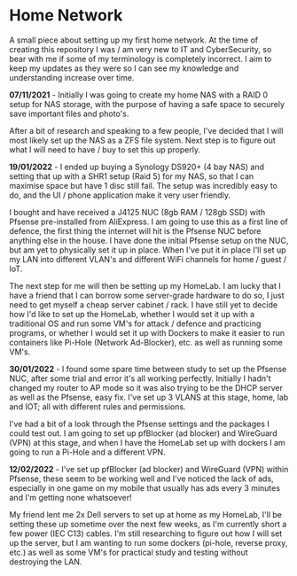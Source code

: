 # Home Network
A small piece about setting up my first home network. At the time of creating this repository I was / am very new to IT and CyberSecurity, so bear with me if some of my terminology is completely incorrect. I aim to keep my updates as they were so I can see my knowledge and understanding increase over time. 

**07/11/2021** - Initially I was going to create my home NAS with a RAID 0 setup for NAS storage, with the purpose of having a safe space to securely save important files and photo's.

After a bit of research and speaking to a few people, I've decided that I will most likely set up the NAS as a ZFS file system. Next step is to figure out what I will need to have / buy to set this up properly.

**19/01/2022** - I ended up buying a Synology DS920+ (4 bay NAS) and setting that up with a SHR1 setup (Raid 5) for my NAS, so that I can maximise space but have 1 disc still fail. The setup was incredibly easy to do, and the UI / phone application make it very user friendly. 

I bought and have received a J4125 NUC (8gb RAM / 128gb SSD) with Pfsense pre-installed from AliExpress. I am going to use this as a first line of defence, the first thing the internet will hit is the Pfsense NUC before anything else in the house. I have done the initial Pfsense setup on the NUC, but am yet to physically set it up in place. When I've put it in place I'll set up my LAN into different VLAN's and different WiFi channels for home / guest / IoT. 

The next step for me will then be setting up my HomeLab. I am lucky that I have a friend that I can borrow some server-grade hardware to do so, I just need to get myself a cheap server cabinet / rack. I have still yet to decide how I'd like to set up the HomeLab, whether I would set it up with a traditional OS and run some VM's for attack / defence and practicing programs, or whether I would set it up with Dockers to make it easier to run containers like Pi-Hole (Network Ad-Blocker), etc. as well as running some VM's. 

**30/01/2022** - I found some spare time between study to set up the Pfsense NUC, after some trial and error it's all working perfectly. Initially I hadn't changed my router to AP mode so it was also trying to be the DHCP server as well as the Pfsense, easy fix. I've set up 3 VLANS at this stage, home, lab and IOT; all with different rules and permissions. 

I've had a bit of a look through the Pfsense settings and the packages I could test out. I am going to set up pfBlocker (ad blocker) and WireGuard (VPN) at this stage, and when I have the HomeLab set up with dockers I am going to run a Pi-Hole and a different VPN. 

**12/02/2022** - I've set up pfBlocker (ad blocker) and WireGuard (VPN) within Pfsense, these seem to be working well and I've noticed the lack of ads, especially in one game on my mobile that usually has ads every 3 minutes and I'm getting none whatsoever!

My friend lent me 2x Dell servers to set up at home as my HomeLab, I'll be setting these up sometime over the next few weeks, as I'm currently short a few power (IEC C13) cables. I'm still researching to figure out how I will set up the server, but I am wanting to run some dockers (pi-hole, reverse proxy, etc.) as well as some VM's for practical study and testing without destroying the LAN.
